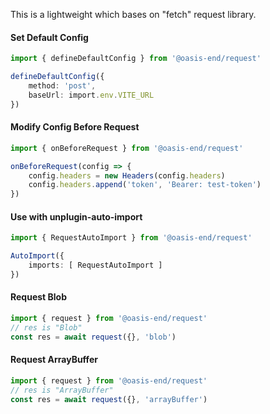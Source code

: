 This is a lightweight which bases on "fetch" request library.

#### Set Default Config

```typescript
import { defineDefaultConfig } from '@oasis-end/request'

defineDefaultConfig({
    method: 'post',
    baseUrl: import.env.VITE_URL
})
```

#### Modify Config Before Request

```typescript
import { onBeforeRequest } from '@oasis-end/request'

onBeforeRequest(config => {
    config.headers = new Headers(config.headers)
    config.headers.append('token', 'Bearer: test-token')
})
```

#### Use with unplugin-auto-import

```typescript
import { RequestAutoImport } from '@oasis-end/request'

AutoImport({
    imports: [ RequestAutoImport ]
})
```

#### Request Blob

```typescript
import { request } from '@oasis-end/request'
// res is "Blob"
const res = await request({}, 'blob')
```

#### Request ArrayBuffer

```typescript
import { request } from '@oasis-end/request'
// res is "ArrayBuffer"
const res = await request({}, 'arrayBuffer')
```